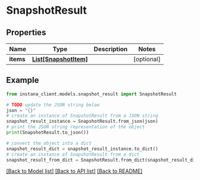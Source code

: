 # SnapshotResult


## Properties

Name | Type | Description | Notes
------------ | ------------- | ------------- | -------------
**items** | [**List[SnapshotItem]**](SnapshotItem.md) |  | [optional] 

## Example

```python
from instana_client.models.snapshot_result import SnapshotResult

# TODO update the JSON string below
json = "{}"
# create an instance of SnapshotResult from a JSON string
snapshot_result_instance = SnapshotResult.from_json(json)
# print the JSON string representation of the object
print(SnapshotResult.to_json())

# convert the object into a dict
snapshot_result_dict = snapshot_result_instance.to_dict()
# create an instance of SnapshotResult from a dict
snapshot_result_from_dict = SnapshotResult.from_dict(snapshot_result_dict)
```
[[Back to Model list]](../README.md#documentation-for-models) [[Back to API list]](../README.md#documentation-for-api-endpoints) [[Back to README]](../README.md)


